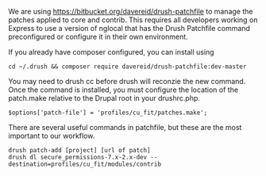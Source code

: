 We are using https://bitbucket.org/davereid/drush-patchfile to manage the patches applied to core and contrib.  This requires all developers working on Express to use a version of nglocal that has the Drush Patchfile command preconfigured or configure it in their own environment.

If you already have composer configured, you can install using

```
cd ~/.drush && composer require davereid/drush-patchfile:dev-master
```

You may need to drush cc before drush will reconzie the new command. Once the command is installed, you must configure the location of the patch.make relative to the Drupal root in your drushrc.php.

```
$options['patch-file'] = 'profiles/cu_fit/patches.make';
```

There are several useful commands in patchfile, but these are the most important to our workflow.

```
drush patch-add [project] [url of patch]
drush dl secure_permissions-7.x-2.x-dev --destination=profiles/cu_fit/modules/contrib
```
